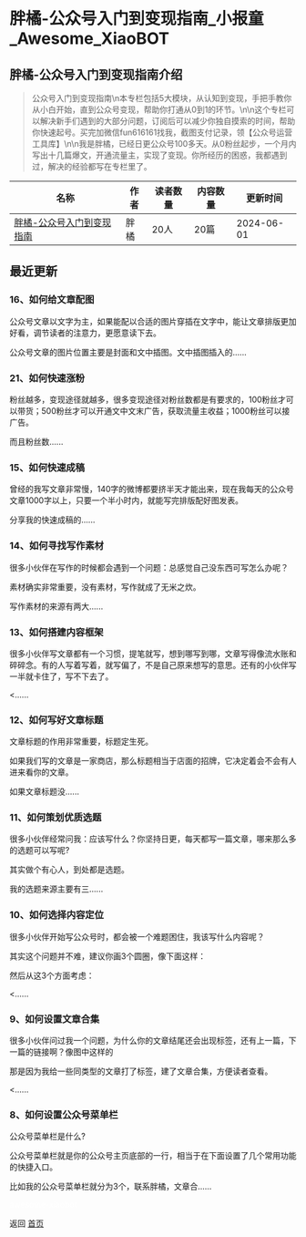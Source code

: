 # 胖橘-公众号入门到变现指南_小报童_Awesome_XiaoBOT

## 胖橘-公众号入门到变现指南介绍
> 公众号入门到变现指南\n本专栏包括5大模块，从认知到变现，手把手教你从小白开始，直到公众号变现，帮助你打通从0到1的环节。\n\n这个专栏可以解决新手们遇到的大部分问题，订阅后可以减少你独自摸索的时间，帮助你快速起号。买完加微信fun616161找我，截图支付记录，领【公众号运营工具库】\n\n我是胖橘，已经日更公众号100多天。从0粉丝起步，一个月内写出十几篇爆文，开通流量主，实现了变现。你所经历的困惑，我都遇到过，解决的经验都写在专栏里了。  
  


|名称|作者|读者数量|内容数量|更新时间|
|---|---|---|---|---|
|[胖橘-公众号入门到变现指南](https://xiaobot.net/p/fun616161?refer=9c3f1c95-a052-465a-9902-f6d75080262a)|胖橘|20人|20篇|2024-06-01|

## 最近更新
### 16、如何给文章配图

公众号文章以文字为主，如果能配以合适的图片穿插在文字中，能让文章排版更加好看，调节读者的注意力，更愿意读下去。

公众号文章的图片位置主要是封面和文中插图。文中插图插入的......

### 21、如何快速涨粉

粉丝越多，变现途径就越多，很多变现途径对粉丝数都是有要求的，100粉丝才可以带货；500粉丝才可以开通文中文末广告，获取流量主收益；1000粉丝可以接广告。

而且粉丝数......

### 15、如何快速成稿

曾经的我写文章非常慢，140字的微博都要挤半天才能出来，现在我每天的公众号文章1000字以上，只要一个半小时内，就能写完排版配好图发表。



分享我的快速成稿的......

### 14、如何寻找写作素材

很多小伙伴在写作的时候都会遇到一个问题：总感觉自己没东西可写怎么办呢？

素材确实非常重要，没有素材，写作就成了无米之炊。

写作素材的来源有两大......

### 13、如何搭建内容框架

很多小伙伴写文章都有一个习惯，提笔就写，想到哪写到哪，文章写得像流水账和碎碎念。有的人写着写着，就写偏了，不是自己原来想写的意思。还有的小伙伴写一半就卡住了，写不下去了。

<......

### 12、如何写好文章标题

文章标题的作用非常重要，标题定生死。

如果我们写的文章是一家商店，那么标题相当于店面的招牌，它决定着会不会有人进来看你的文章。

如果文章标题没......

### 11、如何策划优质选题

很多小伙伴经常问我：应该写什么？你坚持日更，每天都写一篇文章，哪来那么多的选题可以写呢?

其实做个有心人，到处都是选题。

我的选题来源主要有三......

### 10、如何选择内容定位

很多小伙伴开始写公众号时，都会被一个难题困住，我该写什么内容呢？

其实这个问题并不难，建议你画3个圆圈，像下面这样：

然后从这3个方面考虑：

<......

### 9、如何设置文章合集

很多小伙伴问过我一个问题，为什么你的文章结尾还会出现标签，还有上一篇，下一篇的链接啊？像图中这样的

那是因为我给一些同类型的文章打了标签，建了文章合集，方便读者查看。

<......

### 8、如何设置公众号菜单栏

公众号菜单栏是什么?

公众号菜单栏就是你的公众号主页底部的一行，相当于在下面设置了几个常用功能的快捷入口。

比如我的公众号菜单栏就分为3个，联系胖橘，文章合......


<a href="https://github.com/Reno9527/awesome-xiaobot" style="color: white; text-decoration: none;">awesome-xiaobot</a>

返回 [首页](../README.md)
